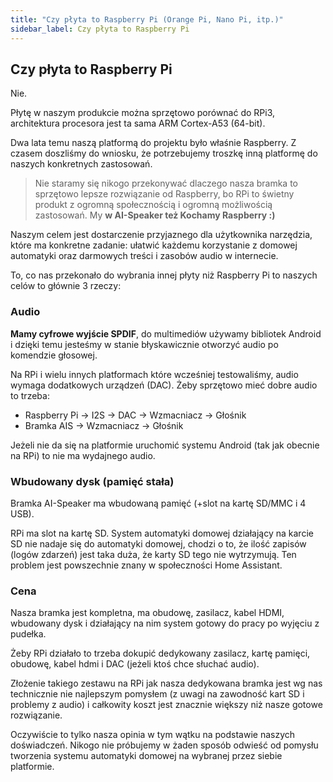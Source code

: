 ```yaml
---
title: "Czy płyta to Raspberry Pi (Orange Pi, Nano Pi, itp.)"
sidebar_label: Czy płyta to Raspberry Pi
---
```


## Czy płyta to Raspberry Pi

Nie.

Płytę w naszym produkcie można sprzętowo porównać do RPi3, architektura procesora jest ta sama ARM Cortex-A53 (64-bit). 

Dwa lata temu naszą platformą do projektu było właśnie Raspberry. Z czasem doszliśmy do wniosku, że potrzebujemy troszkę inną platformę do naszych konkretnych zastosowań. 


> Nie staramy się nikogo przekonywać dlaczego nasza bramka to sprzętowo lepsze rozwiązanie od Raspberry, bo RPi to świetny produkt z ogromną społecznością i ogromną możliwością zastosowań. My **w AI-Speaker też Kochamy Raspberry :)**

Naszym celem jest dostarczenie przyjaznego dla użytkownika narzędzia, które ma konkretne zadanie: ułatwić każdemu korzystanie z domowej automatyki oraz darmowych treści i zasobów audio w internecie.


To, co nas przekonało do wybrania innej płyty niż Raspberry Pi to naszych celów to głównie 3 rzeczy:

### Audio

**Mamy cyfrowe wyjście SPDIF**, do multimediów używamy bibliotek Android i dzięki temu jesteśmy w stanie błyskawicznie otworzyć audio po komendzie głosowej.

Na RPi i wielu innych platformach które wcześniej testowaliśmy, audio wymaga dodatkowych urządzeń (DAC). 
Żeby sprzętowo mieć dobre audio to trzeba:
- Raspberry Pi -> I2S -> DAC -> Wzmacniacz -> Głośnik
- Bramka AIS -> Wzmacniacz -> Głośnik

Jeżeli nie da się na platformie uruchomić systemu Android (tak jak obecnie na RPi) to nie ma wydajnego audio.

### Wbudowany dysk (pamięć stała)

Bramka AI-Speaker ma wbudowaną pamięć (+slot na kartę SD/MMC i 4 USB).

RPi ma slot na kartę SD. System automatyki domowej działający na karcie SD nie nadaje się do automatyki domowej, chodzi o to, że ilość zapisów (logów zdarzeń) jest taka duża, że karty SD tego nie wytrzymują. Ten problem jest powszechnie znany w społeczności Home Assistant.


### Cena

Nasza bramka jest kompletna, ma obudowę, zasilacz, kabel HDMI, wbudowany dysk i działający na nim system gotowy do pracy po wyjęciu z pudełka. 

Żeby RPi działało to trzeba dokupić dedykowany zasilacz, kartę pamięci, obudowę, kabel hdmi i DAC (jeżeli ktoś chce słuchać audio). 

Złożenie takiego zestawu na RPi jak nasza dedykowana bramka jest wg nas technicznie nie najlepszym pomysłem (z uwagi na zawodność kart SD i problemy z audio) i całkowity koszt jest znacznie większy niż nasze gotowe rozwiązanie.

Oczywiście to tylko nasza opinia w tym wątku na podstawie naszych doświadczeń. Nikogo nie próbujemy w żaden sposób odwieść od pomysłu tworzenia systemu automatyki domowej na wybranej przez siebie platformie.


